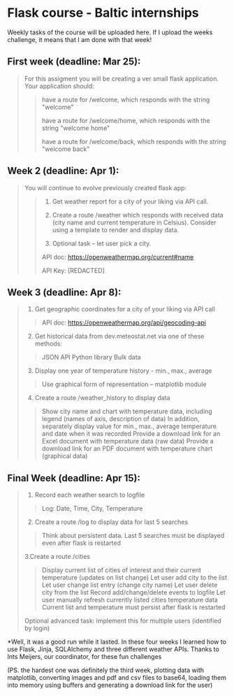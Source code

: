 # Flask course - Baltic internships

Weekly tasks of the course will be uploaded here. If I upload the weeks challenge, it means that I am done with that week!

## First week (deadline: Mar 25):

> For this assigment you will be creating a ver small flask application. Your application should:
>
>> have a route for /welcome, which responds with the string "welcome"
>>
>> have a route for /welcome/home, which responds with the string "welcome home"
>>
>> have a route for /welcome/back, which responds with the string "welcome back"


## Week 2 (deadline: Apr 1):

>You will continue to evolve previously created flask app:
>
>>1. Get weather report for a city of your liking via API call.
>>
>>2. Create a route /weather which responds with received data (city name and current temperature in Celsius). Consider using a template to render and display data.
>>
>>3. Optional task – let user pick a city.
>>
>>API doc: https://openweathermap.org/current#name
>>
>>API Key: [REDACTED]

## Week 3 (deadline: Apr 8):

>1. Get geographic coordinates for a city of your liking via API call
>>
>>API doc: https://openweathermap.org/api/geocoding-api
>
>2. Get historical data from dev.meteostat.net via one of these methods:
>>
>>JSON API
>>Python library
>>Bulk data
>
>3. Display one year of temperature history - min., max., average
>>Use graphical form of representation – matplotlib module
>
>4. Create a route /weather_history to display data
>>Show city name and chart with temperature data, including legend (names of axis, description of data)
>>In addition, separately display value for min., max., average temperature and date when it was recorded
>>Provide a download link for an Excel document with temperature data (raw data)
>>Provide a download link for an PDF document with temperature chart (graphical data)

## Final Week (deadline: Apr 15):
>1. Record each weather search to logfile
>>
>>Log: Date, Time, City, Temperature
>>
>2. Create a route /log to display data for last 5 searches
>>
>>Think about persistent data. Last 5 searches must be displayed even after flask is restarted
>>
>3.Create a route /cities
>>
>>Display current list of cities of interest and their current temperature (updates on list change)
>>Let user add city to the list
>>Let user change list entry (change city name)
>>Let user delete city from the list
>>Record add/change/delete events to logfile
>>Let user manually refresh currently listed cities temperature data
>>Current list and temperature must persist after flask is restarted
>>
>Optional advanced task: implement this for multiple users (identified by login)


*Well, it was a good run while it lasted. In these four weeks I learned how to use Flask, Jinja, SQLAlchemy and three different weather APIs. Thanks to Ints Meijers, our coordinator, for these fun challenges 

(PS. the hardest one was definitely the third week, plotting data with matplotlib, converting images and pdf and csv files to base64, loading them into memory using buffers and generating a download link for the user)